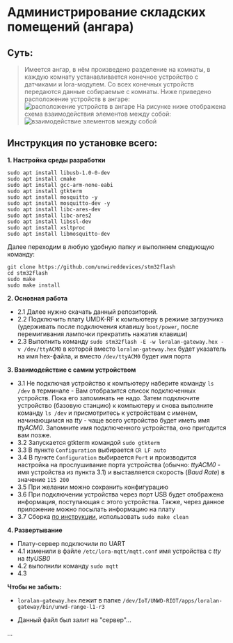 # Администрирование складских помещений (ангара)

## Суть: 
> Имеется ангар, в нём произведено разделение на комнаты, в каждую комнату устанавливается конечное устройство с датчиками и lora-модулем. Со всех конечных устройств передаются данные собираемые с комнаты.
> Ниже приведено расположение устройств в ангаре:
![расположение устройств в ангаре](https://sun9-13.userapi.com/48xV6J1zNH9I4HNhDDLL26xvvNkn0E4JD6l_ng/NJ2jKLPE-U0.jpg)
> На рисунке ниже отображена схема взаимодействия элементов между собой:
![взаимодействие элементов между собой](https://sun9-64.userapi.com/HIFDK5W03gO3lhJ4O2pKFL6nfn3CzALq9XP3iQ/NHYcWcvG0ko.jpg)

## Инструкция по установке всего:
**1. Настройка среды разработки**

```
sudo apt install libusb-1.0-0-dev
sudo apt install cmake
sudo apt install gcc-arm-none-eabi
sudo apt install gtkterm
sudo apt install mosquitto -y
sudo apt install mosquitto-dev -y
sudo apt install libc-ares-dev
sudo apt install libc-ares2
sudo apt install libssl-dev
sudo apt install xsltproc
sudo apt install libmosquitto-dev

```

Далее переходим в любую удобную папку и выполняем следующую команду:

```
git clone https://github.com/unwireddevices/stm32flash
cd stm32flash
sudo make
sudo make install
```

**2. Основная работа**

* 2.1 Далее нужно скачать данный репозиторий.
* 2.2 Подключить плату UMDK-RF к компьютеру в режиме загрузчика (удерживать после подключения клавишу `boot/power`, после перемигивания лампочки прекратить нажатия клавиши)
* 2.3 Выполнить команду `sudo stm32flash -E -w loralan-gateway.hex -v /dev/ttyACM0` в которой вместо `loralan-gateway.hex` будет указатель на имя hex-файла, и вместо `/dev/ttyACM0` будет имя порта


**3. Взаимодействие с самим устройством**

* 3.1 Не подключая устройство к компьютеру наберите команду `ls /dev` в терминале - Вам отобразится список подключенных устройств. Пока его запоминать не надо.
Затем подключите устройство (базовую станцию) к компьютеру и снова выполните команду `ls /dev` и присмотритесь к устройствам с именем, начинающимся на _tty_ - чаще всего устройство будет иметь имя _ttyACM0_. Запомните имя подключенного устройства, оно пригодится вам позже.
* 3.2 Запускается gtkterm командой `sudo gtkterm`
* 3.3 В пункте `Configuration` выбирается `CR LF auto`
* 3.4 В пункте `Configuration` выбирается `Port` и производится настройка на прослушивание порта устройства (обычно: _ttyACM0_ - имя устройства из пункта 3.1) и выставляется скорость (_Baud Rate_) в значение `115 200`
* 3.5 При желании можно сохранить конфигурацию
* 3.6 При подключении устройства через порт USB будет отображена информация, поступающая с этого устройства. Также, через данное приложение можно посылать информацию на плату
* 3.7 Сборка [по инструкции](https://sdo.tusur.ru/mod/page/view.php?id=31212), использовать `sudo make clean` 


**4. Развертывание**
* Плату-сервер подключили по UART
* 4.1 изменили в файле `/etc/lora-mqtt/mqtt.conf` имя устройства c _tty_ на _ttyUSB0_
* 4.2 выполнили команду `sudo mqtt`
* 4.3 





**Чтобы не забыть:**
- `loralan-gateway.hex` лежит в папке `/dev/IoT/UNWD-RIOT/apps/loralan-gateway/bin/unwd-range-l1-r3`
+ Данный файл был залит на "сервер"...





...